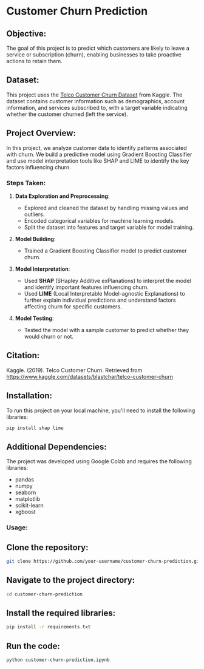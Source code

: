 # Customer Churn Prediction

## Objective:
The goal of this project is to predict which customers are likely to leave a service or subscription (churn), enabling businesses to take proactive actions to retain them.

## Dataset:
This project uses the [Telco Customer Churn Dataset](https://www.kaggle.com/datasets/blastchar/telco-customer-churn) from Kaggle. The dataset contains customer information such as demographics, account information, and services subscribed to, with a target variable indicating whether the customer churned (left the service).

## Project Overview:
In this project, we analyze customer data to identify patterns associated with churn. We build a predictive model using Gradient Boosting Classifier and use model interpretation tools like SHAP and LIME to identify the key factors influencing churn.

### Steps Taken:
1. **Data Exploration and Preprocessing**:
   - Explored and cleaned the dataset by handling missing values and outliers.
   - Encoded categorical variables for machine learning models.
   - Split the dataset into features and target variable for model training.

2. **Model Building**:
   - Trained a Gradient Boosting Classifier model to predict customer churn.

3. **Model Interpretation**:
   - Used **SHAP** (SHapley Additive exPlanations) to interpret the model and identify important features influencing churn.
   - Used **LIME** (Local Interpretable Model-agnostic Explanations) to further explain individual predictions and understand factors affecting churn for specific customers.

4. **Model Testing**:
   - Tested the model with a sample customer to predict whether they would churn or not.

## Citation:
Kaggle. (2019). Telco Customer Churn. Retrieved from https://www.kaggle.com/datasets/blastchar/telco-customer-churn

## Installation:
To run this project on your local machine, you'll need to install the following libraries:

```bash
pip install shap lime
```
## Additional Dependencies:
The project was developed using Google Colab and requires the following libraries:

   - pandas
   - numpy
   - seaborn
   - matplotlib
   - scikit-learn
   - xgboost 

### Usage:

## Clone the repository:

```bash
git clone https://github.com/your-username/customer-churn-prediction.git
```

## Navigate to the project directory:

```bash
cd customer-churn-prediction
```

## Install the required libraries:

```bash
pip install -r requirements.txt
```

## Run the code:
```bash
python customer-churn-prediction.ipynb
```
